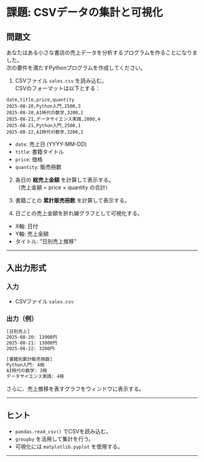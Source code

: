 # 課題: CSVデータの集計と可視化

## 問題文

あなたはある小さな書店の売上データを分析するプログラムを作ることになりました。  
次の要件を満たすPythonプログラムを作成してください。

1. CSVファイル `sales.csv` を読み込む。  
   CSVのフォーマットは以下とする：
```
date,title,price,quantity
2025-08-20,Python入門,2500,3
2025-08-20,AI時代の数学,3200,2
2025-08-21,データサイエンス実践,2800,4
2025-08-21,Python入門,2500,1
2025-08-22,AI時代の数学,3200,1
```
- `date`: 売上日 (YYYY-MM-DD)
- `title`: 書籍タイトル
- `price`: 価格
- `quantity`: 販売冊数

2. 各日の **総売上金額** を計算して表示する。  
（売上金額 = price × quantity の合計）

3. 書籍ごとの **累計販売冊数** を計算して表示する。

4. 日ごとの売上金額を折れ線グラフとして可視化する。  
- X軸: 日付  
- Y軸: 売上金額  
- タイトル: "日別売上推移"

---

## 入出力形式

### 入力
- CSVファイル `sales.csv`

### 出力（例）
```bash
[日別売上]
2025-08-20: 13900円
2025-08-21: 13800円
2025-08-22: 3200円

[書籍別累計販売冊数]
Python入門: 4冊
AI時代の数学: 3冊
データサイエンス実践: 4冊
```
さらに、売上推移を表すグラフをウィンドウに表示する。  

---

## ヒント
- `pandas.read_csv()` でCSVを読み込む。  
- `groupby` を活用して集計を行う。  
- 可視化には `matplotlib.pyplot` を使用する。  

---

